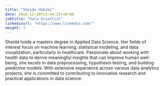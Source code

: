 ```yaml
---
title: "Sheida Habibi"
date: 2018-12-20T13:44:23+10:00
jobtitle: "Data Scientist"
linkedinurl: "https://www.linkedin.com/"
weight: 3
---
```


Sheida holds a masters degree in Applied Data Science. Her fields of interest focus on machine learning, statistical modeling, and data visualization, particularly in healthcare. 
Passionate about working with health data to derive meaningful insights that can improve human well-being, she excels in data preprocessing, hypothesis testing, and building predictive models. 
With extensive experience across various data analytics projects, she is committed to contributing to innovative research and practical applications in data science.